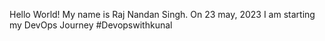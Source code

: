 Hello World!
My name is Raj Nandan Singh.
On 23 may, 2023 I am starting my DevOps Journey
#Devopswithkunal
